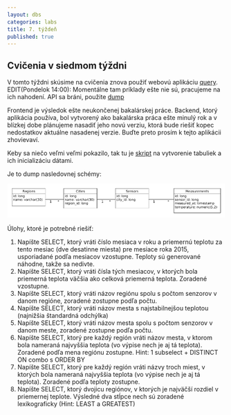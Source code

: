```yaml
---
layout: dbs
categories: labs
title: 7. týždeň
published: true
---
```


## Cvičenia v siedmom týždni

V tomto týždni skúsime na cvičenia znova použiť webovú aplikáciu [query](https://query.fiit.stuba.sk). EDIT(Pondelok 14:00): Momentálne tam príklady ešte nie sú, pracujeme na ich nahodení. API sa bráni, použite [dump](/labs/files/lab07/weather_dump.sql)

Frontend je výsledok ešte neukončenej bakalárskej práce. Backend, ktorý aplikácia používa, bol vytvorený ako bakalárska práca ešte minulý rok a v blízkej dobe plánujeme nasadiť jeho novú verziu, ktorá bude riešiť kopec nedostatkov aktuálne nasadenej verzie. Buďte preto prosím k tejto aplikácii zhovievaví.

Keby sa niečo veľmi veľmi pokazilo, tak tu je [skript](/labs/files/lab07/weather_dump.sql) na vytvorenie tabuliek a ich inicializáciu dátami.

Je to dump nasledovnej schémy:

![Dátový model](/labs/files/lab07/07_weather.png "fyzický dátový model Počasie")

Úlohy, ktoré je potrebné riešiť:

1. Napíšte SELECT, ktorý vráti číslo mesiaca v roku a priemernú teplotu za tento mesiac (dve desatinne miesta) pre mesiace roka 2015, usporiadané podľa mesiacov vzostupne. Teploty sú generované náhodne, takže sa nedivte.
2. Napíšte SELECT, ktorý vráti čísla tých mesiacov, v ktorých bola priemerná teplota väčšia ako celková priemerná teplota. Zoradené vzostupne.
3. Napíšte SELECT, ktorý vráti názov regiónu spolu s počtom senzorov v danom regióne, zoradené zostupne podľa počtu.
4. Napíšte SELECT, ktorý vráti názov mesta s najstabilnejšou teplotou (najnižšia štandardná odchýlka)
5. Napíšte SELECT, ktorý vráti názov mesta spolu s počtom senzorov v danom meste, zoradené zostupne podľa počtu.
6. Napíšte SELECT, ktorý pre každý región vráti názov mesta, v ktorom bola nameraná najvyššia teplota (vo výpise nech je aj tá teplota). Zoradené podľa mena regiónu zostupne. Hint: 1 subselect + DISTINCT ON combo s ORDER BY
7. Napíšte SELECT, ktorý pre každý región vráti názvy troch miest, v ktorých bola nameraná najvyššia teplota (vo výpise nech je aj tá teplota). Zoradené podľa teploty zostupne.
8. Napíšte SELECT, ktorý dvojicu regiónov, v ktorých je najväčší rozdiel v priemernej teplote. Výsledné dva stĺpce nech sú zoradené lexikograficky (Hint: LEAST a GREATEST)






